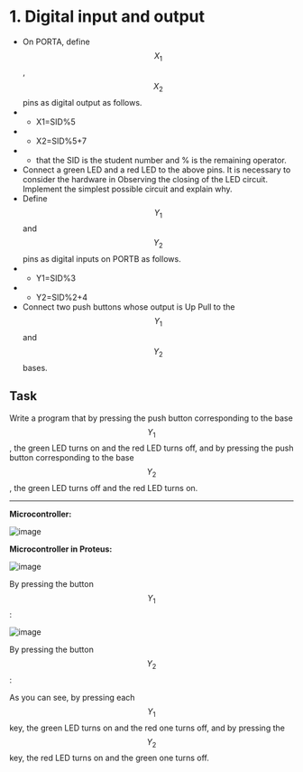 # 1. Digital input and output
* On PORTA, define $$X_1$$, $$X_2$$ pins as digital output as follows.
* * X1=SID%5 
* * X2=SID%5+7 
* * that the SID is the student number and % is the remaining operator.
* Connect a green LED and a red LED to the above pins. It is necessary to consider the hardware in Observing the closing of the LED circuit. Implement the simplest possible circuit and explain why.
* Define $$Y_1$$ and $$Y_2$$ pins as digital inputs on PORTB as follows.
* * Y1=SID%3 
* * Y2=SID%2+4 
* Connect two push buttons whose output is Up Pull to the $$Y_1$$ and $$Y_2$$ bases.
## Task
Write a program that by pressing the push button corresponding to the base $$Y_1$$ , the green LED turns on and the red LED turns off, and by pressing the push button corresponding to the base $$Y_2$$, the green LED turns off and the red LED turns on.

***

**Microcontroller:**

![image](https://github.com/user-attachments/assets/3d73cf30-8bf8-43c9-b8a2-2186f0a69b12)

**Microcontroller in Proteus:**

![image](https://github.com/user-attachments/assets/a785a109-7b18-4a5b-971c-3ef037765a22)

By pressing the button $$Y_1$$ :

![image](https://github.com/user-attachments/assets/ef5fa027-7964-43ee-aa15-cf705385eb7b)

By pressing the button $$Y_2$$ :


As you can see, by pressing each $$Y_1$$ key, the green LED turns on and the red one turns off, and by pressing the $$Y_2$$ key, the red LED turns on and the green one turns off.


